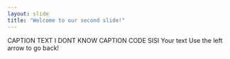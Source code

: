 ```yaml
---
layout: slide
title: "Welcome to our second slide!"
---
```

CAPTION TEXT I DONT KNOW CAPTION CODE SISI
Your text
Use the left arrow to go back!
